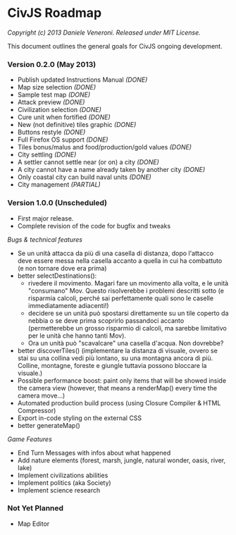 # CivJS Roadmap

_Copyright (c) 2013 Daniele Veneroni. Released under MIT License._

This document outlines the general goals for CivJS ongoing development.

### Version 0.2.0 (May 2013)

* Publish updated Instructions Manual _(DONE)_
* Map size selection _(DONE)_
* Sample test map _(DONE)_
* Attack preview _(DONE)_
* Civilization selection _(DONE)_
* Cure unit when fortified _(DONE)_
* New (not definitive) tiles graphic _(DONE)_
* Buttons restyle _(DONE)_
* Full Firefox OS support _(DONE)_
* Tiles bonus/malus and food/production/gold values _(DONE)_
* City settling _(DONE)_
* A settler cannot settle near (or on) a city _(DONE)_
* A city cannot have a name already taken by another city _(DONE)_
* Only coastal city can build naval units _(DONE)_
* City management _(PARTIAL)_


### Version 1.0.0 (Unscheduled)

* First major release.
* Complete revision of the code for bugfix and tweaks

_Bugs & technical features_

* Se un unità attacca da più di una casella di distanza, dopo l'attacco deve essere messa nella casella accanto a quella in cui ha combattuto (e non tornare dove era prima)
* better selectDestinations():
	* rivedere il movimento. Magari fare un movimento alla volta, e le unità "consumano" Mov. Questo risolverebbe i problemi descritti sotto (e risparmia calcoli, perché sai perfettamente quali sono le caselle immediatamente adiacenti!)
	* decidere se un unità può spostarsi direttamente su un tile coperto da nebbia o se deve prima scoprirlo passandoci accanto (permetterebbe un grosso risparmio di calcoli, ma sarebbe limitativo per le unità che hanno tanti Mov).
	* Ora un unità può "scavalcare" una casella d'acqua. Non dovrebbe?
* better discoverTiles() (implementare la distanza di visuale, ovvero se stai su una collina vedi più lontano, su una montagna ancora di più. Colline, montagne, foreste e giungle tuttavia possono bloccare la visuale.)
* Possible performance boost: paint only items that will be showed inside the camera view (however, that means a renderMap() every time the camera move...)
* Automated production build process (using Closure Compiler & HTML Compressor)
* Export in-code styling on the external CSS
* better generateMap()

_Game Features_

* End Turn Messages with infos about what happened
* Add nature elements (forest, marsh, jungle, natural wonder, oasis, river, lake)
* Implement civilizations abilities
* Implement politics (aka Society)
* Implement science research

### Not Yet Planned

* Map Editor
